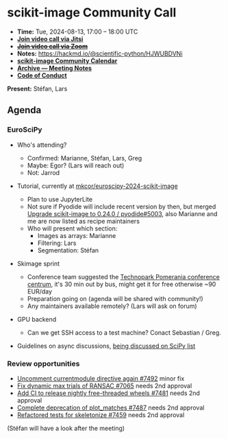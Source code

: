 # scikit-image Community Call

- **Time:** Tue, 2024-08-13, 17:00 – 18:00 UTC
- **[Join video call via Jitsi](https://meet.evolix.org/skimage-meeting)**
- ~~**[Join video call via Zoom](https://us06web.zoom.us/j/88060567580?pwd=THRpaWFnSFNwK0Fycy9FVk5RYnV5UT09)**~~
- **Notes:** https://hackmd.io/@scientific-python/HJWUBDVNi
- **[scikit-image Community Calendar](https://scientific-python.org/calendars/skimage.ics)**
- **[Archive — Meeting Notes](https://github.com/scikit-image/meeting-notes)**
- **[Code of Conduct](https://scikit-image.org/docs/stable/conduct/code_of_conduct.html)**

**Present:** Stéfan, Lars

## Agenda

### EuroSciPy

- Who's attending?
	- Confirmed: Marianne, Stéfan, Lars, Greg
	- Maybe: Egor? (Lars will reach out)
	- Not: Jarrod

- Tutorial, currently at [mkcor/euroscipy-2024-scikit-image](https://github.com/mkcor/euroscipy-2024-scikit-image)
	- Plan to use JupyterLite
	- Not sure if Pyodide will include recent version by then, but merged [Upgrade scikit-image to 0.24.0 / pyodide#5003](https://github.com/pyodide/pyodide/pull/5003), also Marianne and me are now listed as recipe maintainers
	- Who will present which section:
		- Images as arrays: Marianne
		- Filtering: Lars
		- Segmentation: Stéfan

- Skimage sprint
	- Conference team suggested the [Technopark Pomerania conference centrum](https://technopark-pomerania.pl/o-nas/infrastruktura/centrum-konferencyjne/sala-konferencyjna/view_express_entity/19), it's 30 min out by bus, might get it for free otherwise ~90 EUR/day
	- Preparation going on (agenda will be shared with community!)
	- Any maintainers available remotely? (Lars will ask on forum)

- GPU backend
    - Can we get SSH access to a test machine? Conact Sebastian / Greg.

- Guidelines on async discussions, [being discussed on SciPy list](https://discuss.scientific-python.org/t/guidance-around-in-person-or-synchronous-discussions/1333/2)

### Review opportunities

- [Uncomment currentmodule directive again #7492](https://github.com/scikit-image/scikit-image/pull/7492) minor fix
- [Fix dynamic max trials of RANSAC #7065](https://github.com/scikit-image/scikit-image/pull/7065) needs 2nd approval
- [Add CI to release nightly free-threaded wheels #7481](https://github.com/scikit-image/scikit-image/pull/7481) needs 2nd approval
- [Complete deprecation of plot_matches #7487](https://github.com/scikit-image/scikit-image/pull/7487) needs 2nd approval
- [Refactored tests for skeletonize #7459](https://github.com/scikit-image/scikit-image/pull/7459) needs 2nd approval

(Stéfan will have a look after the meeting)
